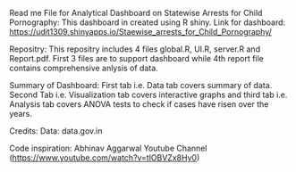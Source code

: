 Read me File for Analytical Dashboard on Statewise Arrests for Child Pornography:
This dashboard in created using R shiny. 
Link for dashboard: https://udit1309.shinyapps.io/Staewise_arrests_for_Child_Pornography/

Repositry:
This repositry includes 4 files global.R, UI.R, server.R and Report.pdf.
First 3 files are to support dashboard while 4th report file contains comprehensive anlysis of data.

Summary of Dashboard:
First tab i.e. Data tab covers summary of data. Second Tab i.e. Visualization tab covers interactive graphs and third tab i.e. Analysis tab covers ANOVA tests to check if cases have risen over the years.

Credits:
Data: data.gov.in

Code inspiration: Abhinav Aggarwal Youtube Channel (https://www.youtube.com/watch?v=tlOBVZx8Hy0)
